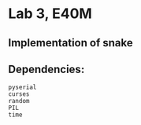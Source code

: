 # Lab 3, E40M 

## Implementation of snake


## Dependencies: 
```
pyserial
curses
random
PIL
time
```
